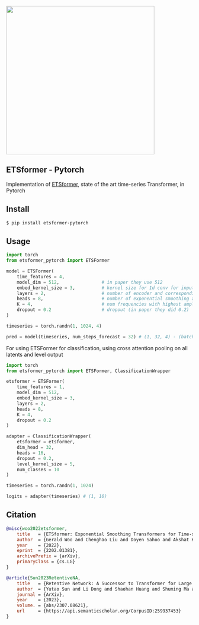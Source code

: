 <img src="./etsformer.png" width="400px"></img>

## ETSformer - Pytorch

Implementation of <a href="https://arxiv.org/abs/2202.01381">ETSformer</a>, state of the art time-series Transformer, in Pytorch

## Install

```bash
$ pip install etsformer-pytorch
```

## Usage

```python
import torch
from etsformer_pytorch import ETSFormer

model = ETSFormer(
    time_features = 4,
    model_dim = 512,                # in paper they use 512
    embed_kernel_size = 3,          # kernel size for 1d conv for input embedding
    layers = 2,                     # number of encoder and corresponding decoder layers
    heads = 8,                      # number of exponential smoothing attention heads
    K = 4,                          # num frequencies with highest amplitude to keep (attend to)
    dropout = 0.2                   # dropout (in paper they did 0.2)
)

timeseries = torch.randn(1, 1024, 4)

pred = model(timeseries, num_steps_forecast = 32) # (1, 32, 4) - (batch, num steps forecast, num time features)
```

For using ETSFormer for classification, using cross attention pooling on all latents and level output

```python
import torch
from etsformer_pytorch import ETSFormer, ClassificationWrapper

etsformer = ETSFormer(
    time_features = 1,
    model_dim = 512,
    embed_kernel_size = 3,
    layers = 2,
    heads = 8,
    K = 4,
    dropout = 0.2
)

adapter = ClassificationWrapper(
    etsformer = etsformer,
    dim_head = 32,
    heads = 16,
    dropout = 0.2,
    level_kernel_size = 5,
    num_classes = 10
)

timeseries = torch.randn(1, 1024)

logits = adapter(timeseries) # (1, 10)
```

## Citation

```bibtex
@misc{woo2022etsformer,
    title   = {ETSformer: Exponential Smoothing Transformers for Time-series Forecasting}, 
    author  = {Gerald Woo and Chenghao Liu and Doyen Sahoo and Akshat Kumar and Steven Hoi},
    year    = {2022},
    eprint  = {2202.01381},
    archivePrefix = {arXiv},
    primaryClass = {cs.LG}
}
```

```bibtex
@article{Sun2023RetentiveNA,
    title   = {Retentive Network: A Successor to Transformer for Large Language Models},
    author  = {Yutao Sun and Li Dong and Shaohan Huang and Shuming Ma and Yuqing Xia and Jilong Xue and Jianyong Wang and Furu Wei},
    journal = {ArXiv},
    year    = {2023},
    volume. = {abs/2307.08621},
    url     = {https://api.semanticscholar.org/CorpusID:259937453}
}
```
